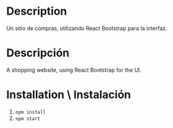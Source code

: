 # Description
Un sitio de compras, utilizando React Bootstrap para la interfaz.

# Descripción
A shopping website, using React Bootstrap for the UI.

# Installation \ Instalación
1. `npm install`
1. `npm start`
